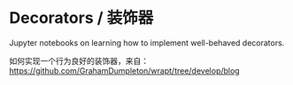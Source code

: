 # Decorators / 装饰器

Jupyter notebooks on learning how to implement well-behaved decorators.

如何实现一个行为良好的装饰器，来自：https://github.com/GrahamDumpleton/wrapt/tree/develop/blog
